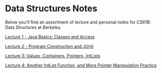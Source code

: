 # Data Structures Notes

Below you'll find an assortment of lecture and personal notes for CS61B: Data Structures at Berkeley.

[Lecture 1 - Java Basics: Classes and Access](61BLec1.pdf)

[Lecture 2 - Program Construction and JUnit](61BLec2.pdf)

[Lecture 3: Values, Containers, Pointers, IntLists](61BLec3.pdf)

[Lecture 4: Another IntList Function, and More Pointer Manipulation Practice](61BLec4.pdf)

